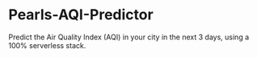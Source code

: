 # Pearls-AQI-Predictor
Predict the Air Quality Index (AQI) in your city in the next 3 days, using a 100%  serverless stack.
